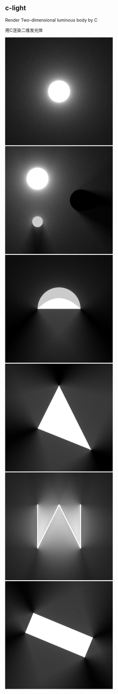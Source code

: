 c-light
---

Render Two-dimensional luminous body by C

用C渲染二维发光体

<img height="350" width="350" src="L_1_jittered_sampling.png" />
<img height="350" width="350" src="L_3_jittered_sampling_trace_max_step_64.png" />
<img height="350" width="350" src="P_random_sampling_trace_max_step_10.png" />
<img height="350" width="350" src="Triangle_random_sampling_trace_max_step_10.png" />
<img height="350" width="350" src="Invert_M_random_sampling_trace_max_step_64.png" />
<img height="350" width="350" src="Box_random_sampling_trace_max_step_10.png" />

